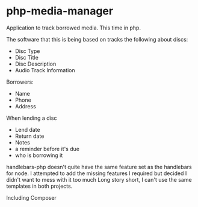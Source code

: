 php-media-manager
=============

Application to track borrowed media.
This time in php.

The software that this is being based on tracks the following about
discs:
* Disc Type
* Disc Title
* Disc Description
* Audio Track Information

Borrowers:
* Name
* Phone
* Address

When lending a disc
* Lend date
* Return date
* Notes
* a reminder before it's due
* who is borrowing it

handlebars-php doesn't quite have the same feature set as the handlebars for node.
I attempted to add the missing features I required but decided I didn't want to mess with it too much
Long story short, I can't use the same templates in both projects.

Including Composer
